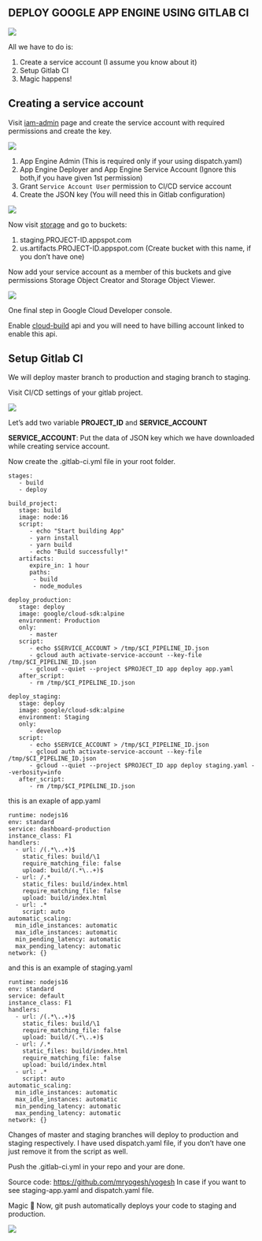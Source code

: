 ## DEPLOY GOOGLE APP ENGINE USING GITLAB CI

![](https://miro.medium.com/max/1400/1*Y9Pav9mnsRsDV6COhtsw6Q.png)

All we have to do is:

1. Create a service account (I assume you know about it)
2. Setup Gitlab CI
3. Magic happens!

## Creating a service account
Visit [iam-admin](https://console.cloud.google.com/iam-admin/serviceaccounts/create) page and create the service account with required permissions and create the key.

![](https://miro.medium.com/max/1086/1*l-uPDkJ1CDb7-G0B5kkV3Q.png)

1. App Engine Admin (This is required only if your using dispatch.yaml)
2. App Engine Deployer and App Engine Service Account (Ignore this both,if you have given 1st permission)
3. Grant `Service Account User` permission to CI/CD service account
4. Create the JSON key (You will need this in Gitlab configuration)

![](https://miro.medium.com/max/1150/1*QhlN9WfRMIAF_h0kGkSNCA.png)

Now visit [storage](https://console.cloud.google.com/storage/browser) and go to buckets:

1. staging.PROJECT-ID.appspot.com
2. us.artifacts.PROJECT-ID.appspot.com (Create bucket with this name, if you don’t have one)

Now add your service account as a member of this buckets and give permissions Storage Object Creator and Storage Object Viewer.

![](https://miro.medium.com/max/1400/1*E02Xr_7tnbt1Jxdro9Mo-Q.png)

One final step in Google Cloud Developer console.

Enable [cloud-build](https://console.cloud.google.com/cloud-build/builds) api and you will need to have billing account linked to enable this api.

## Setup Gitlab CI

We will deploy master branch to production and staging branch to staging.

Visit CI/CD settings of your gitlab project.

![](https://miro.medium.com/max/1400/1*4c_fcTpfarDB1On_5lAFIQ.png)

Let’s add two variable **PROJECT_ID** and **SERVICE_ACCOUNT**

**SERVICE_ACCOUNT**: Put the data of JSON key which we have downloaded while creating service account.

Now create the .gitlab-ci.yml file in your root folder.

    stages:
       - build
       - deploy

    build_project:
       stage: build
       image: node:16
       script:
          - echo "Start building App"
          - yarn install
          - yarn build
          - echo "Build successfully!"
       artifacts:
          expire_in: 1 hour
          paths:
           - build
           - node_modules

    deploy_production:
       stage: deploy
       image: google/cloud-sdk:alpine
       environment: Production
       only:
          - master
       script:
          - echo $SERVICE_ACCOUNT > /tmp/$CI_PIPELINE_ID.json
          - gcloud auth activate-service-account --key-file /tmp/$CI_PIPELINE_ID.json
          - gcloud --quiet --project $PROJECT_ID app deploy app.yaml
       after_script:
          - rm /tmp/$CI_PIPELINE_ID.json

    deploy_staging:
       stage: deploy
       image: google/cloud-sdk:alpine
       environment: Staging
       only:
          - develop
       script:
          - echo $SERVICE_ACCOUNT > /tmp/$CI_PIPELINE_ID.json
          - gcloud auth activate-service-account --key-file /tmp/$CI_PIPELINE_ID.json
          - gcloud --quiet --project $PROJECT_ID app deploy staging.yaml --verbosity=info
       after_script:
          - rm /tmp/$CI_PIPELINE_ID.json

this is an exaple of app.yaml

    runtime: nodejs16
    env: standard
    service: dashboard-production
    instance_class: F1
    handlers:
      - url: /(.*\..+)$
        static_files: build/\1
        require_matching_file: false
        upload: build/(.*\..+)$
      - url: /.*
        static_files: build/index.html
        require_matching_file: false
        upload: build/index.html
      - url: .*
        script: auto
    automatic_scaling:
      min_idle_instances: automatic
      max_idle_instances: automatic
      min_pending_latency: automatic
      max_pending_latency: automatic
    network: {}

and this is an example of staging.yaml

    runtime: nodejs16
    env: standard
    service: default
    instance_class: F1
    handlers:
      - url: /(.*\..+)$
        static_files: build/\1
        require_matching_file: false
        upload: build/(.*\..+)$
      - url: /.*
        static_files: build/index.html
        require_matching_file: false
        upload: build/index.html
      - url: .*
        script: auto
    automatic_scaling:
      min_idle_instances: automatic
      max_idle_instances: automatic
      min_pending_latency: automatic
      max_pending_latency: automatic
    network: {}

Changes of master and staging branches will deploy to production and staging respectively.
I have used dispatch.yaml file, if you don’t have one just remove it from the script as well.

Push the .gitlab-ci.yml in your repo and your are done.

Source code: https://github.com/mryogesh/yogesh
In case if you want to see staging-app.yaml and dispatch.yaml file.

Magic 🎩
Now, git push automatically deploys your code to staging and production.

![](https://miro.medium.com/max/1000/1*JnXiTdCOAdsSO7V84rH2Zg.gif)